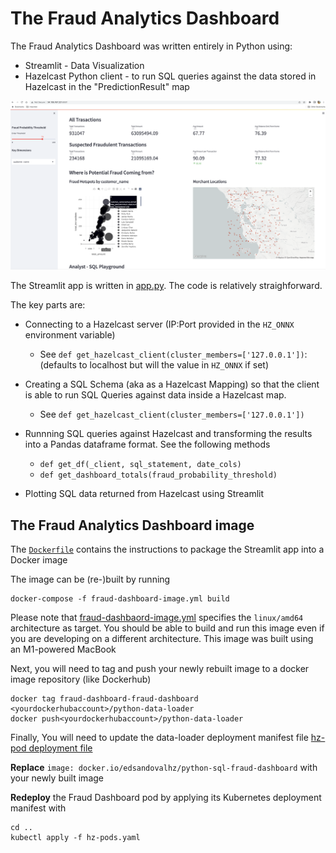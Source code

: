 # The Fraud Analytics Dashboard

The Fraud Analytics Dashboard was written entirely in Python using:
* Streamlit - Data Visualization
* Hazelcast Python client - to run SQL queries against the data stored in Hazelcast in the "PredictionResult" map

![Fraud dashboard](../images/fraud-dashboard.png)

The Streamlit app is written in [app.py](./app.py). The code is relatively straighforward. 

The key parts are:
* Connecting to a Hazelcast server (IP:Port provided in the `HZ_ONNX` environment variable) 
    * See `def get_hazelcast_client(cluster_members=['127.0.0.1'])`: (defaults to localhost but will the value in `HZ_ONNX` if set)
* Creating a SQL Schema (aka as a Hazelcast Mapping) so that the client is able to run SQL Queries against data inside a Hazelcast map. 
    * See `def get_hazelcast_client(cluster_members=['127.0.0.1'])`
* Runnning SQL queries against Hazelcast and transforming the results into a Pandas dataframe format. See the following methods
    * `def get_df(_client, sql_statement, date_cols)` 
    * `def get_dashboard_totals(fraud_probability_threshold)`

* Plotting SQL data returned from Hazelcast using Streamlit

## The Fraud Analytics Dashboard image

The [`Dockerfile`](./Dockerfile) contains the instructions to package the Streamlit app into a Docker image

The image can be (re-)built by running
```
docker-compose -f fraud-dashboard-image.yml build
```

Please note that [fraud-dashbaord-image.yml](./fraud-dashboard-image.yml) specifies the `linux/amd64` architecture as target.
You should be able to build and run this image even if you are developing on a different architecture. This image was built using an M1-powered MacBook

Next, you will need to tag and push your newly rebuilt image to a docker image repository (like Dockerhub)
```
docker tag fraud-dashboard-fraud-dashboard <yourdockerhubaccount>/python-data-loader
docker push<yourdockerhubaccount>/python-data-loader
```

Finally, You will need to update the data-loader deployment manifest file [hz-pod deployment file](../hz-pods.yaml)

**Replace** `image: docker.io/edsandovalhz/python-sql-fraud-dashboard` with your newly built image 

**Redeploy** the Fraud Dashboard pod by applying its Kubernetes deployment manifest with
```
cd ..
kubectl apply -f hz-pods.yaml
```





